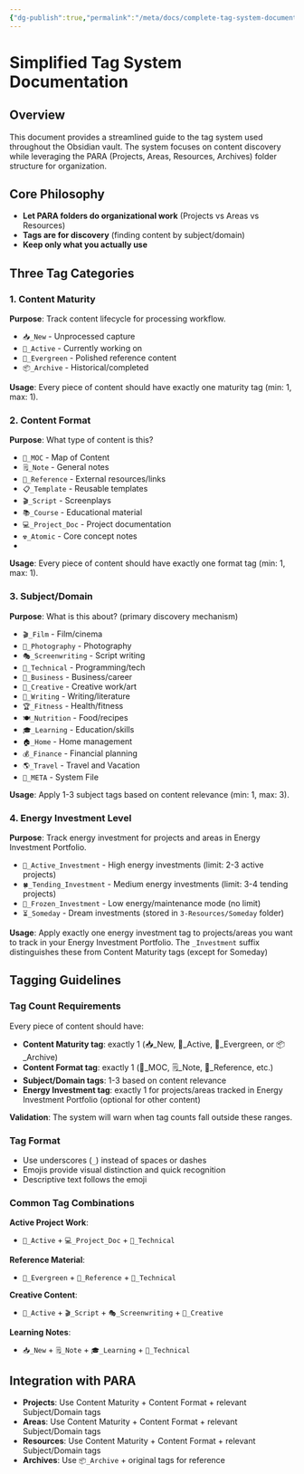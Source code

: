 ```yaml
---
{"dg-publish":true,"permalink":"/meta/docs/complete-tag-system-documentation/","title":"Simplified Tag System Documentation","tags":["📍_MOC","📖_Documentation","🏷️_Tags"],"updated":"2025-10-20T08:42:13.294-07:00"}
---
```



# Simplified Tag System Documentation

## Overview

This document provides a streamlined guide to the tag system used throughout the Obsidian vault. The system focuses on content discovery while leveraging the PARA (Projects, Areas, Resources, Archives) folder structure for organization.

## Core Philosophy

- **Let PARA folders do organizational work** (Projects vs Areas vs Resources)
- **Tags are for discovery** (finding content by subject/domain)
- **Keep only what you actually use**

## Three Tag Categories

### 1. Content Maturity
**Purpose**: Track content lifecycle for processing workflow.

- `📥_New` - Unprocessed capture
- `🌱_Active` - Currently working on
- `🌲_Evergreen` - Polished reference content
- `📦_Archive` - Historical/completed

**Usage**: Every piece of content should have exactly one maturity tag (min: 1, max: 1).

### 2. Content Format
**Purpose**: What type of content is this?

- `📍_MOC` - Map of Content
- `🗒️_Note` - General notes
- `📖_Reference` - External resources/links
- `📋_Template` - Reusable templates
- `🎬_Script` - Screenplays
- `📚_Course` - Educational material
- `💻_Project_Doc` - Project documentation
- `☢️_Atomic` - Core concept notes
-

**Usage**: Every piece of content should have exactly one format tag (min: 1, max: 1).

### 3. Subject/Domain
**Purpose**: What is this about? (primary discovery mechanism)

- `🎬_Film` - Film/cinema
- `📸_Photography` - Photography
- `🎭_Screenwriting` - Script writing
- `🔧_Technical` - Programming/tech
- `🏢_Business` - Business/career
- `🎨_Creative` - Creative work/art
- `📝_Writing` - Writing/literature
- `🏆_Fitness` - Health/fitness
- `🍽️_Nutrition` - Food/recipes
- `🎓_Learning` - Education/skills
- `🏠_Home` - Home management
- `💰_Finance` - Financial planning
- `🌎_Travel` - Travel and Vacation
- `📍_META` - System File

**Usage**: Apply 1-3 subject tags based on content relevance (min: 1, max: 3).

### 4. Energy Investment Level
**Purpose**: Track energy investment for projects and areas in Energy Investment Portfolio.

- `💪_Active_Investment` - High energy investments (limit: 2-3 active projects)
- `🍀_Tending_Investment` - Medium energy investments (limit: 3-4 tending projects)
- `🧊_Frozen_Investment` - Low energy/maintenance mode (no limit)
- `⏳_Someday` - Dream investments (stored in `3-Resources/Someday` folder)

**Usage**: Apply exactly one energy investment tag to projects/areas you want to track in your Energy Investment Portfolio. The `_Investment` suffix distinguishes these from Content Maturity tags (except for Someday)

## Tagging Guidelines

### Tag Count Requirements

Every piece of content should have:
- **Content Maturity tag**: exactly 1 (📥_New, 🌱_Active, 🌲_Evergreen, or 📦_Archive)
- **Content Format tag**: exactly 1 (📍_MOC, 🗒️_Note, 📖_Reference, etc.)
- **Subject/Domain tags**: 1-3 based on content relevance
- **Energy Investment tag**: exactly 1 for projects/areas tracked in Energy Investment Portfolio (optional for other content)

**Validation**: The system will warn when tag counts fall outside these ranges.

### Tag Format
- Use underscores (`_`) instead of spaces or dashes
- Emojis provide visual distinction and quick recognition
- Descriptive text follows the emoji

### Common Tag Combinations

**Active Project Work**:
- `🌱_Active` + `💻_Project_Doc` + `🔧_Technical`

**Reference Material**:
- `🌲_Evergreen` + `📖_Reference` + `🔧_Technical`

**Creative Content**:
- `🌱_Active` + `🎬_Script` + `🎭_Screenwriting` + `🎨_Creative`

**Learning Notes**:
- `📥_New` + `🗒️_Note` + `🎓_Learning` + `🔧_Technical`

## Integration with PARA

- **Projects**: Use Content Maturity + Content Format + relevant Subject/Domain tags
- **Areas**: Use Content Maturity + Content Format + relevant Subject/Domain tags
- **Resources**: Use Content Maturity + Content Format + relevant Subject/Domain tags
- **Archives**: Use `📦_Archive` + original tags for reference

